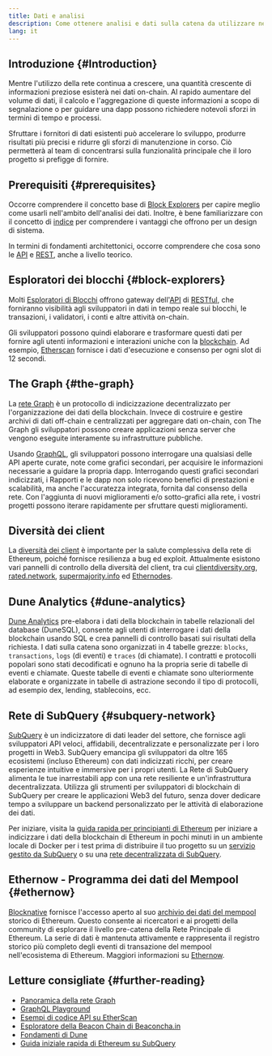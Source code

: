 ```yaml
---
title: Dati e analisi
description: Come ottenere analisi e dati sulla catena da utilizzare nelle dapp
lang: it
---
```


## Introduzione {#Introduction}

Mentre l'utilizzo della rete continua a crescere, una quantità crescente di informazioni preziose esisterà nei dati on-chain. Al rapido aumentare del volume di dati, il calcolo e l'aggregazione di queste informazioni a scopo di segnalazione o per guidare una dapp possono richiedere notevoli sforzi in termini di tempo e processi.

Sfruttare i fornitori di dati esistenti può accelerare lo sviluppo, produrre risultati più precisi e ridurre gli sforzi di manutenzione in corso. Ciò permetterà al team di concentrarsi sulla funzionalità principale che il loro progetto si prefigge di fornire.

## Prerequisiti {#prerequisites}

Occorre comprendere il concetto base di [Block Explorers](/developers/docs/data-and-analytics/block-explorers/) per capire meglio come usarli nell'ambito dell'analisi dei dati. Inoltre, è bene familiarizzare con il concetto di [indice](/glossary/#index) per comprendere i vantaggi che offrono per un design di sistema.

In termini di fondamenti architettonici, occorre comprendere che cosa sono le [API](https://www.wikipedia.org/wiki/API) e [REST](https://www.wikipedia.org/wiki/Representational_state_transfer), anche a livello teorico.

## Esploratori dei blocchi {#block-explorers}

Molti [Esploratori di Blocchi](/developers/docs/data-and-analytics/block-explorers/) offrono gateway dell'[API](https://www.wikipedia.org/wiki/API) di [RESTful](https://www.wikipedia.org/wiki/Representational_state_transfer), che forniranno visibilità agli sviluppatori in dati in tempo reale sui blocchi, le transazioni, i validatori, i conti e altre attività on-chain.

Gli sviluppatori possono quindi elaborare e trasformare questi dati per fornire agli utenti informazioni e interazioni uniche con la [blockchain](/glossary/#blockchain). Ad esempio, [Etherscan](https://etherscan.io) fornisce i dati d'esecuzione e consenso per ogni slot di 12 secondi.

## The Graph {#the-graph}

La [rete Graph](https://thegraph.com/) è un protocollo di indicizzazione decentralizzato per l'organizzazione dei dati della blockchain. Invece di costruire e gestire archivi di dati off-chain e centralizzati per aggregare dati on-chain, con The Graph gli sviluppatori possono creare applicazioni senza server che vengono eseguite interamente su infrastrutture pubbliche.

Usando [GraphQL](https://graphql.org/), gli sviluppatori possono interrogare una qualsiasi delle API aperte curate, note come grafici secondari, per acquisire le informazioni necessarie a guidare la propria dapp. Interrogando questi grafici secondari indicizzati, i Rapporti e le dapp non solo ricevono benefici di prestazioni e scalabilità, ma anche l'accuratezza integrata, fornita dal consenso della rete. Con l'aggiunta di nuovi miglioramenti e/o sotto-grafici alla rete, i vostri progetti possono iterare rapidamente per sfruttare questi miglioramenti.

## Diversità dei client

La [diversità dei client](/developers/docs/nodes-and-clients/client-diversity/) è importante per la salute complessiva della rete di Ethereum, poiché fornisce resilienza a bug ed exploit. Attualmente esistono vari pannelli di controllo della diversità del client, tra cui [clientdiversity.org](https://clientdiversity.org/), [rated.network](https://www.rated.network), [supermajority.info](https://supermajority.info//) ed [Ethernodes](https://ethernodes.org/).

## Dune Analytics {#dune-analytics}

[Dune Analytics](https://dune.com/) pre-elabora i dati della blockchain in tabelle relazionali del database (DuneSQL), consente agli utenti di interrogare i dati della blockchain usando SQL e crea pannelli di controllo basati sui risultati della richiesta. I dati sulla catena sono organizzati in 4 tabelle grezze: `blocks`, `transactions`, `logs` (di eventi) e `traces` (di chiamate). I contratti e protocolli popolari sono stati decodificati e ognuno ha la propria serie di tabelle di eventi e chiamate. Queste tabelle di eventi e chiamate sono ulteriormente elaborate e organizzate in tabelle di astrazione secondo il tipo di protocolli, ad esempio dex, lending, stablecoins, ecc.

## Rete di SubQuery {#subquery-network}

[SubQuery](https://subquery.network/) è un indicizzatore di dati leader del settore, che fornisce agli sviluppatori API veloci, affidabili, decentralizzate e personalizzate per i loro progetti in Web3. SubQuery emancipa gli sviluppatori da oltre 165 ecosistemi (incluso Ethereum) con dati indicizzati ricchi, per creare esperienze intuitive e immersive per i propri utenti. La Rete di SubQuery alimenta le tue inarrestabili app con una rete resiliente e un'infrastruttura decentralizzata. Utilizza gli strumenti per sviluppatori di blockchain di SubQuery per creare le applicazioni Web3 del futuro, senza dover dedicare tempo a sviluppare un backend personalizzato per le attività di elaborazione dei dati.

Per iniziare, visita la [guida rapida per principianti di Ethereum](https://academy.subquery.network/quickstart/quickstart_chains/ethereum-gravatar.html) per iniziare a indicizzare i dati della blockchain di Ethereum in pochi minuti in un ambiente locale di Docker per i test prima di distribuire il tuo progetto su un [servizio gestito da SubQuery](https://managedservice.subquery.network/) o su una [rete decentralizzata di SubQuery](https://app.subquery.network/dashboard).

## Ethernow - Programma dei dati del Mempool {#ethernow}
[Blocknative](https://www.blocknative.com/) fornisce l'accesso aperto al suo [archivio dei dati del mempool](https://www.ethernow.xyz/mempool-data-archive) storico di Ethereum. Questo consente ai ricercatori e ai progetti della community di esplorare il livello pre-catena della Rete Principale di Ethereum. La serie di dati è mantenuta attivamente e rappresenta il registro storico più completo degli eventi di transazione del mempool nell'ecosistema di Ethereum. Maggiori informazioni su [Ethernow](https://www.ethernow.xyz/).

## Letture consigliate {#further-reading}

- [Panoramica della rete Graph](https://thegraph.com/docs/en/about/network/)
- [GraphQL Playground](https://thegraph.com/explorer/subgraph/graphprotocol/graph-network-mainnet?version=current)
- [Esempi di codice API su EtherScan](https://etherscan.io/apis#contracts)
- [Esploratore della Beacon Chain di Beaconcha.in](https://beaconcha.in)
- [Fondamenti di Dune](https://docs.dune.com/#dune-basics)
- [Guida iniziale rapida di Ethereum su SubQuery](https://academy.subquery.network/indexer/quickstart/quickstart_chains/ethereum-gravatar.html)
